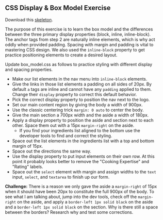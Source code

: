 ## CSS Display & Box Model Exercise

Download this [skeleton][skeleton]. 

[skeleton]: https://assets.aaonline.io/fullstack/html-css/micro-projects/display_box_model/skeleton.zip

The purpose of this exercise is to learn the box model and the differences between the three primary display properties (block, inline, inline-block). The anchor tags from step 2 are naturally inline elements, which is why act oddly when provided padding. Spacing with margin and padding is vital to mastering CSS design. We also used the `inline-block` property to get practice positioning elements to create a desired layout.

Update box_model.css as follows to practice styling with different display and spacing properties.

* Make our list elements in the nav menu into `inline-block` elements.
* Give the links in those list elements a padding on all sides of 20px. By default `a` tags are inline and cannot have any `padding` applied to them. Change their `display` property to correct this default behavior.
* Pick the correct display property to position the nav next to the logo.
* Set our main content region by giving the body a width of 900px.
* Use the classic centering trick `margin: 0 auto` to center the body.
* Give the main section a 700px width and the aside a width of 180px.
* Apply a display property to position the aside and section next to each other. Space them out with a 15px `margin-right` on the aside.
    - If you find your ingredients list aligned to the bottom use the developer tools to find and correct the styling.
* Space out the list elements in the ingredients list with a top and bottom margin of 15px.
* Space out the directions the same way.
* Use the display property to put input elements on their own row. At this point it probably looks better to remove the "Cooking Expertise" and "Rating" labels.
* Space out the `select` element with margin and assign widths to the `text` input, `select`, and `textarea` to finish up our form.

**Challenge:** There is a reason we only gave the aside a `margin-right` of 15px when it should have been 20px to constitute the full 900px of the body. To see what I am talking about, jump into the dev tools, check off the `margin-right` on the aside, and apply a `border-left 1px solid black` on the aside and a `border-left 1px solid black` on the section. Why is there still a space between the borders? Research why and test some corrections.